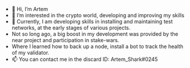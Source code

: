 - 👋 Hi, I’m Artem
- 👀 I’m interested in the crypto world, developing and improving my skills
- 🌱 Currently, I am developing skills in installing and maintaining test networks, at the early stages of various projects. 
- Not so long ago, a big boost in my development was provided by the near project and participation in stake-wars. 
- Where I learned how to back up a node, install a bot to track the health of my validator.
- 📫 You can contact me in the discard ID: Artem_Shark#0245
<!---
artemsharkUfa/artemsharkUfa is a ✨ special ✨ repository because its `README.md` (this file) appears on your GitHub profile.
You can click the Preview link to take a look at your changes.
--->
